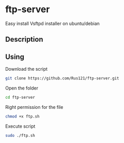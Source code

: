 # ftp-server
Easy install
Vsftpd installer  on ubuntu/debian
## Description 

## Using
Download the script 
```bash
git clone https://github.com/Rus121/ftp-server.git
```
Open the folder
```bash
cd ftp-server
```
Right permission for the file
```bash
chmod +x ftp.sh
```
Execute script
```bash
sudo ./ftp.sh
```

